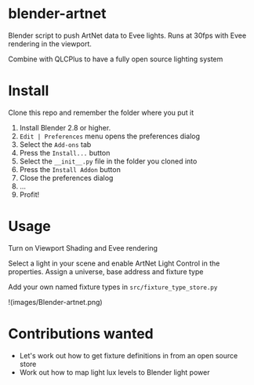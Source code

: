 # blender-artnet
Blender script to push ArtNet data to Evee lights. Runs at 30fps with Evee rendering in the viewport.

Combine with QLCPlus to have a fully open source lighting system

# Install

Clone this repo and remember the folder where you put it

1. Install Blender 2.8 or higher.
2. `Edit | Preferences` menu opens the preferences dialog
3. Select the `Add-ons` tab
4. Press the `Install...` button
5. Select the `__init__.py` file in the folder you cloned into
6. Press the `Install Addon` button
7. Close the preferences dialog
8. ...
9. Profit!

# Usage

Turn on Viewport Shading and Evee rendering

Select a light in your scene and enable ArtNet Light Control in the properties. Assign a universe, base 
address and fixture type

Add your own named fixture types in `src/fixture_type_store.py`

!(images/Blender-artnet.png)

# Contributions wanted
* Let's work out how to get fixture definitions in from an open source store
* Work out how to map light lux levels to Blender light power
